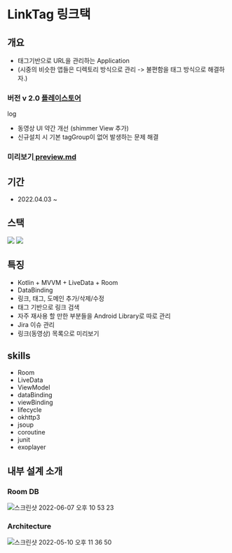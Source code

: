 # LinkTag 링크택
## 개요
- 태그기반으로 URL을 관리하는 Application
- (시중의 비슷한 앱들은 디렉토리 방식으로 관리 -> 불편함을 태그 방식으로 해결하자.)
### 버전 v 2.0  <a href ="https://play.google.com/store/apps/details?id=com.github.yeeun_yun97.toy.linksaver" target = "_blank" >플레이스토어</a> 
log
- 동영상 UI 약간 개선 (shimmer View 추가)
- 신규설치 시 기본 tagGroup이 없어 발생하는 문제 해결
### 미리보기<a href ="https://github.com/yeeun-yun97/Toy_LinkSaver/blob/main/preview.md"> preview.md </a>


## 기간
- 2022.04.03 ~

## 스택
<img src="https://img.shields.io/badge/Android-3DDC84?style=flat-square&logo=Android&logoColor=black"/> <img src="https://img.shields.io/badge/Kotlin-7F52FF?style=flat-square&logo=Kotlin&logoColor=black"/> 

## 특징
- Kotlin + MVVM + LiveData + Room
- DataBinding
- 링크, 태그, 도메인 추가/삭제/수정
- 태그 기반으로 링크 검색
- 자주 재사용 할 만한 부분들을 Android Library로 따로 관리
- Jira 이슈 관리
- 링크(동영상) 목록으로 미리보기

## skills
- Room
- LiveData
- ViewModel
- dataBinding
- viewBinding
- lifecycle
- okhttp3 
- jsoup
- coroutine
- junit
- exoplayer

## 내부 설계 소개
### Room DB
![스크린샷 2022-06-07 오후 10 53 23](https://user-images.githubusercontent.com/60867063/172397898-da21ace0-6b60-4d36-ad4b-b2351ae73447.png)

### Architecture
![스크린샷 2022-05-10 오후 11 36 50](https://user-images.githubusercontent.com/60867063/167654673-62be891a-7719-4ea7-a357-83caaa173618.png)    

